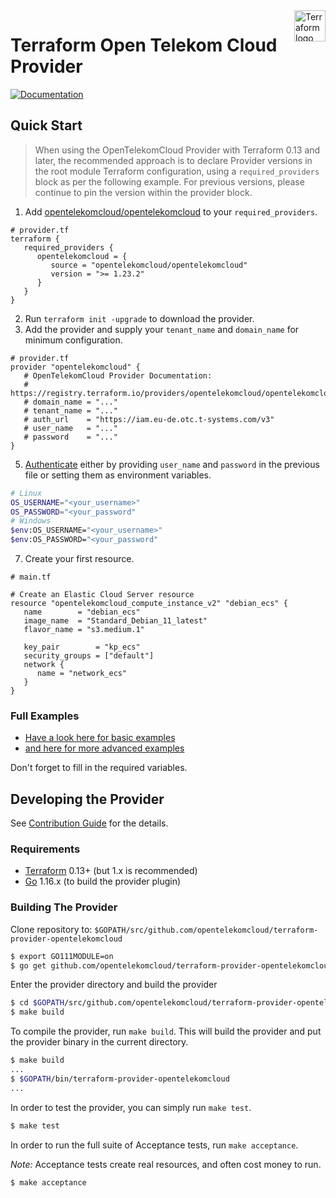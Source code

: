 <a href="https://terraform.io">
    <img src=".github/terraform_logo.svg" alt="Terraform logo" title="Terraform" align="right" height="50" />
</a>

Terraform Open Telekom Cloud Provider
=====================================
[![Documentation](https://img.shields.io/badge/documentation-blue)](https://registry.terraform.io/providers/opentelekomcloud/opentelekomcloud/latest/docs)

Quick Start
-----------
> When using the OpenTelekomCloud Provider with Terraform 0.13 and later, the recommended approach is to declare Provider versions in the root module Terraform configuration, using a `required_providers` block as per the following example. For previous versions, please continue to pin the version within the provider block.

1. Add [opentelekomcloud/opentelekomcloud](https://registry.terraform.io/providers/opentelekomcloud/opentelekomcloud/latest/docs) to your `required_providers`.
```hcl
# provider.tf
terraform {
   required_providers {
      opentelekomcloud = {
         source = "opentelekomcloud/opentelekomcloud"
         version = ">= 1.23.2"
      }
   }
}
```
2. Run `terraform init -upgrade` to download the provider.
3. Add the provider and supply your `tenant_name` and `domain_name` for minimum configuration.
```hcl
# provider.tf
provider "opentelekomcloud" {
   # OpenTelekomCloud Provider Documentation:
   # https://registry.terraform.io/providers/opentelekomcloud/opentelekomcloud/latest/docs
   # domain_name = "..."
   # tenant_name = "..."
   # auth_url    = "https://iam.eu-de.otc.t-systems.com/v3"
   # user_name   = "..."
   # password    = "..."
}
```
5. [Authenticate](https://registry.terraform.io/providers/opentelekomcloud/opentelekomcloud/latest/docs#authentication) either by providing `user_name` and `password` in the previous file or setting them as environment variables.
```bash
# Linux
OS_USERNAME="<your_username>"
OS_PASSWORD="<your_password"
# Windows
$env:OS_USERNAME="<your_username>"
$env:OS_PASSWORD="<your_password"
```
7. Create your first resource.
```hcl
# main.tf

# Create an Elastic Cloud Server resource
resource "opentelekomcloud_compute_instance_v2" "debian_ecs" {
   name        = "debian_ecs"
   image_name  = "Standard_Debian_11_latest"
   flavor_name = "s3.medium.1"

   key_pair        = "kp_ecs"
   security_groups = ["default"]
   network {
      name = "network_ecs"
   }
}
```

### Full Examples

 - [Have a look here for basic examples](https://github.com/opentelekomcloud/terraform-provider-opentelekomcloud/tree/devel/examples/basic-examples/modules)
 - [and here for more advanced examples](https://github.com/opentelekomcloud/terraform-provider-opentelekomcloud/tree/master/examples)

Don't forget to fill in the required variables.

## Developing the Provider

See [Contribution Guide](.github/CONTRIBUTING.md) for the details.

### Requirements
- [Terraform](https://www.terraform.io/downloads.html) 0.13+ (but 1.x is recommended)
- [Go](https://golang.org/doc/install) 1.16.x (to build the provider plugin)


### Building The Provider

Clone repository to: `$GOPATH/src/github.com/opentelekomcloud/terraform-provider-opentelekomcloud`

```sh
$ export GO111MODULE=on
$ go get github.com/opentelekomcloud/terraform-provider-opentelekomcloud
```

Enter the provider directory and build the provider

```sh
$ cd $GOPATH/src/github.com/opentelekomcloud/terraform-provider-opentelekomcloud
$ make build
```

To compile the provider, run `make build`. This will build the provider and put the provider binary in the current directory.

```sh
$ make build
...
$ $GOPATH/bin/terraform-provider-opentelekomcloud
...
```

In order to test the provider, you can simply run `make test`.

```sh
$ make test
```

In order to run the full suite of Acceptance tests, run `make acceptance`.

*Note:* Acceptance tests create real resources, and often cost money to run.

```sh
$ make acceptance
```
